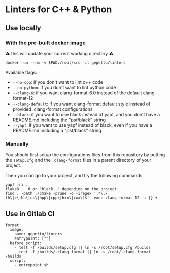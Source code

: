 # Linters for C++ & Python

## Use locally

### With the pre-built docker image

:warning: this will update your current working directory :warning:

```
docker run --rm -v $PWD:/root/src -it gepetto/linters
```

Available flags:

- `--no-cpp`: if you don't want to lint c++ code
- `--no-python`: if you don't want to lint python code
- `--clang-6`: if you want clang-format-6.0 instead of the default clang-format-12
- `--clang-default`: if you want clang-format default style instead of provided .clang-format configurations
- `--black`: if you want to use black instead of yapf, and you don't have a README.md including the "psf/black" string
- `--yapf`: if you want to use yapf instead of black, even if you have a README.md including a "psf/black" string

### Manually

You should first setup the configurations files from this repository by putting the `setup.cfg` and the `.clang-format`
files in a parent directory of your project.

Then you can go to your project, and try the following commands:

```
yapf -ri .
flake8 .  # or "black ." depending on the project
find . -path ./cmake -prune -o -iregex '.*\.\(h\|c\|hh\|cc\|hpp\|cpp\|hxx\|cxx\)$' -exec clang-format-12 -i {} +
```

## Use in Gitlab CI

```
format:
  image:
    name: gepetto/linters
    entrypoint: [""]
  before_script:
    - test -f /builds/setup.cfg || ln -s /root/setup.cfg /builds
    - test -f /builds/.clang-format || ln -s /root/.clang-format /builds
  script:
    - entrypoint.sh
```
